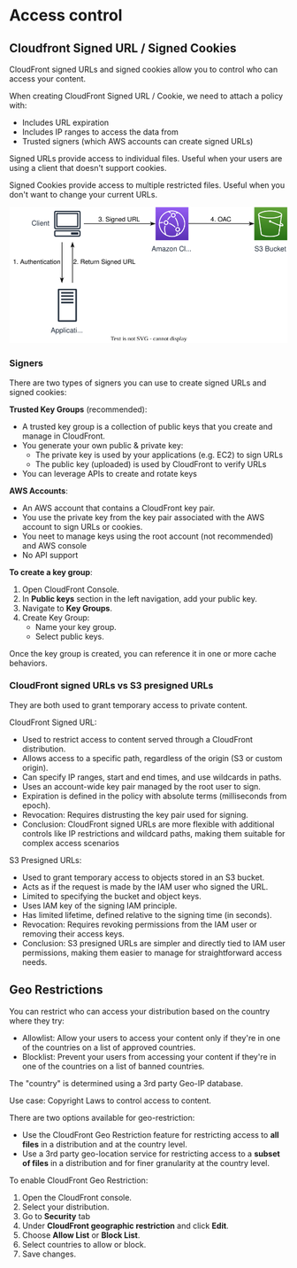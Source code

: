 # Access control

## Cloudfront Signed URL / Signed Cookies

CloudFront signed URLs and signed cookies allow you to control who can access your content.

When creating CloudFront Signed URL / Cookie, we need to attach a policy with:
- Includes URL expiration
- Includes IP ranges to access the data from
- Trusted signers (which AWS accounts can create signed URLs)

Signed URLs provide access to individual files. Useful when your users are using a client that doesn't support cookies.

Signed Cookies provide access to multiple restricted files. Useful when you don't want to change your current URLs.

![](./access-control/signed-url.drawio.svg)


### Signers

There are two types of signers you can use to create signed URLs and signed cookies:

**Trusted Key Groups** (recommended):
- A trusted key group is a collection of public keys that you create and manage in CloudFront.
- You generate your own public & private key:
    - The private key is used by your applications (e.g. EC2) to sign URLs
    - The public key (uploaded) is used by CloudFront to verify URLs
- You can leverage APIs to create and rotate keys

**AWS Accounts**:
- An AWS account that contains a CloudFront key pair.
- You use the private key from the key pair associated with the AWS account to sign URLs or cookies.
- You neet to manage keys using the root account (not recommended) and AWS console
- No API support

**To create a key group**:
1. Open CloudFront Console.
2. In **Public keys** section in the left navigation, add your public key.
3. Navigate to **Key Groups**.
4. Create Key Group:
   - Name your key group.
   - Select public keys.

Once the key group is created, you can reference it in one or more cache behaviors.


### CloudFront signed URLs vs S3 presigned URLs

They are both used to grant temporary access to private content.

CloudFront Signed URL:
- Used to restrict access to content served through a CloudFront distribution.
- Allows access to a specific path, regardless of the origin (S3 or custom origin).
- Can specify IP ranges, start and end times, and use wildcards in paths.
- Uses an account-wide key pair managed by the root user to sign.
- Expiration is defined in the policy with absolute terms (milliseconds from epoch).
- Revocation: Requires distrusting the key pair used for signing.
- Conclusion: CloudFront signed URLs are more flexible with additional controls like IP restrictions and wildcard paths, making them suitable for complex access scenarios

S3 Presigned URLs:
- Used to grant temporary access to objects stored in an S3 bucket.
- Acts as if the request is made by the IAM user who signed the URL.
- Limited to specifying the bucket and object keys.
- Uses IAM key of the signing IAM principle.
- Has limited lifetime, defined relative to the signing time (in seconds).
- Revocation: Requires revoking permissions from the IAM user or removing their access keys.
- Conclusion: S3 presigned URLs are simpler and directly tied to IAM user permissions, making them easier to manage for straightforward access needs.


## Geo Restrictions

You can restrict who can access your distribution based on the country where they try:
- Allowlist: Allow your users to access your content only if they're in one of the countries on a list of approved countries.
- Blocklist: Prevent your users from accessing your content if they're in one of the countries on a list of banned countries.

The "country" is determined using a 3rd party Geo-IP database.

Use case: Copyright Laws to control access to content.

There are two options available for geo-restriction:
- Use the CloudFront Geo Restriction feature for restricting access to **all files** in a distribution and at the country level.
- Use a 3rd party geo-location service for restricting access to a **subset of files** in a distribution and for finer granularity at the country level.

To enable CloudFront Geo Restriction:
1. Open the CloudFront console.
2. Select your distribution.
3. Go to **Security** tab
4. Under **CloudFront geographic restriction** and click **Edit**.
5. Choose **Allow List** or **Block List**.
6. Select countries to allow or block.
7. Save changes.
